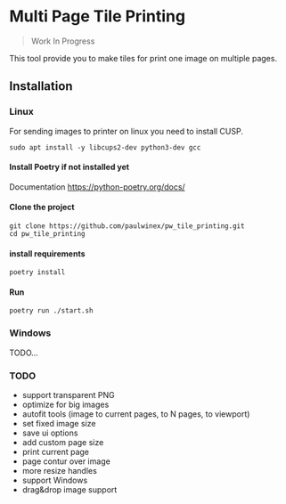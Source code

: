 # Multi Page Tile Printing

> Work In Progress

This tool provide you to make tiles for print one image on multiple pages.

## Installation

### Linux

For sending images to printer on linux you need to install CUSP. 

```shell
sudo apt install -y libcups2-dev python3-dev gcc
```

#### Install Poetry if not installed yet

Documentation https://python-poetry.org/docs/

#### Clone the project

```shell
git clone https://github.com/paulwinex/pw_tile_printing.git
cd pw_tile_printing
```

#### install requirements

```shell
poetry install
```

#### Run

```
poetry run ./start.sh
```

### Windows

TODO...


### TODO

- support transparent PNG
- optimize for big images
- autofit tools (image to current pages, to N pages, to viewport)  
- set fixed image size
- save ui options
- add custom page size
- print current page
- page contur over image
- more resize handles
- support Windows
- drag&drop image support
